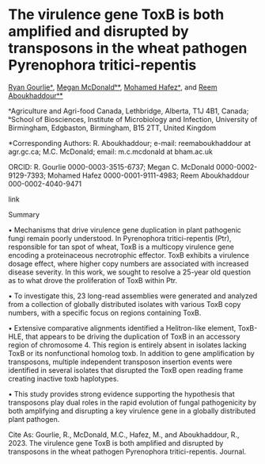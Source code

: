 # The virulence gene ToxB is both amplified and disrupted by transposons in the wheat pathogen Pyrenophora tritici-repentis
[Ryan Gourlieᵃ](https://scholar.google.ca/citations?user=gBrcH-QAAAAJ&hl=en), [Megan McDonaldᵇ*](https://scholar.google.ca/citations?user=eS8xGQcAAAAJ&hl=en&oi=ao), [Mohamed Hafezᵃ](https://scholar.google.ca/citations?user=Enk-QRYAAAAJ&hl=en), and [Reem Aboukhaddourᵃ*](https://scholar.google.ca/citations?user=JDMguYUAAAAJ&hl=en&oi=ao)

ᵃAgriculture and Agri-food Canada, Lethbridge, Alberta, T1J 4B1, Canada;
ᵇSchool of Biosciences, Institute of Microbiology and Infection, University of Birmingham, Edgbaston, Birmingham, B15 2TT, United Kingdom

*Corresponding Authors: R. Aboukhaddour; e-mail: reemaboukhaddour at agr.gc.ca; M.C. McDonald; email: m.c.mcdonald at bham.ac.uk

ORCID: R. Gourlie 0000-0003-3515-6737; Megan C. McDonald 0000-0002-9129-7393; Mohamed Hafez 0000-0001-9111-4983; Reem Aboukhaddour 000-0002-4040-9471

link

Summary

•	Mechanisms that drive virulence gene duplication in plant pathogenic fungi remain poorly understood. In Pyrenophora tritici-repentis (Ptr), responsible for tan spot of wheat, ToxB is a multicopy virulence gene encoding a proteinaceous necrotrophic effector. ToxB exhibits a virulence dosage effect, where higher copy numbers are associated with increased disease severity. In this work, we sought to resolve a 25-year old question as to what drove the proliferation of ToxB within Ptr. 

•	To investigate this, 23 long-read assemblies were generated and analyzed from a collection of globally distributed isolates with various ToxB copy numbers, with a specific focus on regions containing ToxB. 

•	Extensive comparative alignments identified a Helitron-like element, ToxB-HLE, that appears to be driving the duplication of ToxB in an accessory region of chromosome 4. This region is entirely absent in isolates lacking ToxB or its nonfunctional homolog toxb. In addition to gene amplification by transposons, multiple independent transposon insertion events were identified in several isolates that disrupted the ToxB open reading frame creating inactive toxb haplotypes. 

•	This study provides strong evidence supporting the hypothesis that transposons play dual roles in the rapid evolution of fungal pathogenicity by both amplifying and disrupting a key virulence gene in a globally distributed plant pathogen. 

Cite As:
Gourlie, R., McDonald, M.C., Hafez, M., and Aboukhaddour, R., 2023. The virulence gene ToxB is both amplified and disrupted by transposons in the wheat pathogen Pyrenophora tritici-repentis. Journal.
